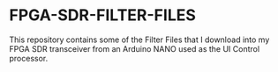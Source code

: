 # FPGA-SDR-FILTER-FILES

This repository contains some of the Filter Files that I download into my FPGA SDR transceiver from an Arduino NANO used as the UI Control processor.
